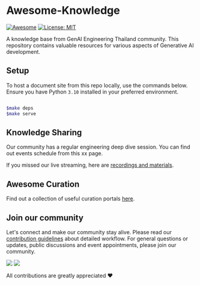 # Awesome-Knowledge

[![Awesome](https://awesome.re/badge.svg)](https://awesome.re)
[![License: MIT](https://img.shields.io/badge/License-MIT-blue.svg)](https://opensource.org/licenses/MIT)

A knowledge base from GenAI Engineering Thailand community. This repository contains valuable resources for various aspects of Generative AI development.

## Setup 

To host a document site from this repo locally, use the commands below. Ensure you have Python `3.10` installed in your preferred environment.

```bash

$make deps
$make serve
```

## Knowledge Sharing

Our community has a regular engineering deep dive session. You can find out events schedule from this xx page.

If you missed our live streaming, here are [recordings and materials](./docs/knowledge-sharing/content_index.md).


## Awesome Curation

Find out a collection of useful curation portals [here](./docs/awesome_curation.md).


[comment]: # (--8<-- [start:join-our-community])

## Join our community

Let's connect and make our community stay alive. Please read our [contribution guidelines](CONTRIBUTE.md) about detailed workflow. For general questions or updates, public discussions and event appointments, please join our community.

[![](https://img.shields.io/badge/Facebook-1877F2?style=for-the-badge&logo=facebook&logoColor=white)](404)  [![](https://img.shields.io/badge/Discord-7289DA?style=for-the-badge&logo=discord&logoColor=white)](404) 

All contributions are greatly appreciated :heart:

[comment]: # (--8<-- [end:join-our-community])
